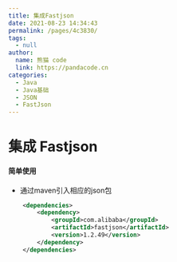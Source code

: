 ```yaml
---
title: 集成Fastjson
date: 2021-08-23 14:34:43
permalink: /pages/4c3830/
tags: 
  - null
author: 
  name: 熊猫 code
  link: https://pandacode.cn
categories: 
  - Java
  - Java基础
  - JSON
  - FastJson
---
```


# 集成 Fastjson

#### 简单使用

- 通过maven引入相应的json包

```xml
    <dependencies>
        <dependency>
            <groupId>com.alibaba</groupId>
            <artifactId>fastjson</artifactId>
            <version>1.2.49</version>
        </dependency>
    </dependencies>
```

